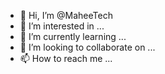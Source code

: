 - 👋 Hi, I’m @MaheeTech
- 👀 I’m interested in ...
- 🌱 I’m currently learning ...
- 💞️ I’m looking to collaborate on ...
- 📫 How to reach me ...

<!---
MaheeTech/MaheeTech is a ✨ special ✨ repository because its `README.md` (this file) appears on your GitHub profile.
You can click the Preview link to take a look at your changes.
--->
